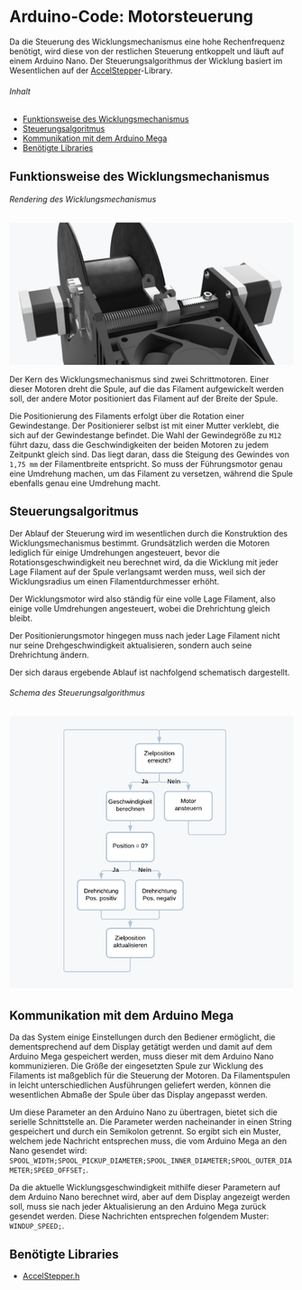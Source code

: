 # Arduino-Code: Motorsteuerung <!-- omit in toc -->

Da die Steuerung des Wicklungsmechanismus eine hohe Rechenfrequenz benötigt, wird diese
von der restlichen Steuerung entkoppelt und läuft auf einem Arduino Nano. Der Steuerungsalgorithmus der Wicklung basiert im Wesentlichen auf der [AccelStepper](https://www.airspayce.com/mikem/arduino/AccelStepper/index.html)-Library. 

###### Inhalt <!-- omit in toc -->
- [Funktionsweise des Wicklungsmechanismus](#funktionsweise-des-wicklungsmechanismus)
- [Steuerungsalgoritmus](#steuerungsalgoritmus)
- [Kommunikation mit dem Arduino Mega](#kommunikation-mit-dem-arduino-mega)
- [Benötigte Libraries](#benötigte-libraries)

## Funktionsweise des Wicklungsmechanismus

###### Rendering des Wicklungsmechanismus <!-- omit in toc -->
![Wicklungsmechanismus](wicklungsmechanismus.png?raw=true)

Der Kern des Wicklungsmechanismus sind zwei Schrittmotoren. Einer dieser Motoren dreht die Spule, auf die das Filament aufgewickelt werden soll, der andere Motor positioniert das Filament auf der Breite der Spule.

Die Positionierung des Filaments erfolgt über die Rotation einer Gewindestange. Der Positionierer selbst ist mit einer Mutter verklebt, die sich auf der Gewindestange befindet. Die Wahl der Gewindegröße zu `M12` führt dazu, dass die Geschwindigkeiten der
beiden Motoren zu jedem Zeitpunkt gleich sind. Das liegt daran, dass die Steigung des 
Gewindes von `1,75 mm` der Filamentbreite entspricht. So muss der Führungsmotor genau
eine Umdrehung machen, um das Filament zu versetzen, während die Spule ebenfalls genau 
eine Umdrehung macht.

## Steuerungsalgoritmus

Der Ablauf der Steuerung wird im wesentlichen durch die Konstruktion des Wicklungsmechanismus 
bestimmt. Grundsätzlich werden die Motoren lediglich für einige Umdrehungen angesteuert, bevor die 
Rotationsgeschwindigkeit neu berechnet wird, da die Wicklung mit jeder Lage Filament auf der Spule 
verlangsamt werden muss, weil sich der
Wicklungsradius um einen Filamentdurchmesser erhöht.

Der Wicklungsmotor wird also ständig für eine volle Lage Filament, also einige volle Umdrehungen 
angesteuert, wobei die Drehrichtung gleich bleibt.

Der Positionierungsmotor hingegen muss nach jeder Lage Filament nicht nur seine
Drehgeschwindigkeit aktualisieren, sondern auch seine Drehrichtung ändern.

Der sich daraus ergebende Ablauf ist nachfolgend schematisch dargestellt.

###### Schema des Steuerungsalgorithmus <!-- omit in toc -->
<p align="center"><img src="motorsteuerung_scheme.png?raw=true" alt="Schema Motorsteuerung"></p>

## Kommunikation mit dem Arduino Mega

Da das System einige Einstellungen durch den Bediener ermöglicht, die dementsprechend auf dem Display 
getätigt werden und damit auf dem Arduino Mega gespeichert werden, muss dieser mit dem Arduino Nano
kommunizieren. Die Größe der eingesetzten Spule zur Wicklung des Filaments ist maßgeblich für die 
Steuerung der Motoren. Da Filamentspulen in leicht unterschiedlichen Ausführungen geliefert werden,
können die wesentlichen Abmaße der Spule über das Display angepasst werden. 

Um diese Parameter an den Arduino Nano zu übertragen, bietet sich die serielle Schnittstelle an. Die 
Parameter werden nacheinander in einen String gespeichert und durch ein Semikolon getrennt. So ergibt 
sich ein Muster, welchem jede Nachricht entsprechen muss, die vom Arduino Mega an den Nano gesendet 
wird: `SPOOL_WIDTH;SPOOL_PICKUP_DIAMETER;SPOOL_INNER_DIAMETER;SPOOL_OUTER_DIAMETER;SPEED_OFFSET;`.

Da die aktuelle Wicklungsgeschwindigkeit mithilfe dieser Parametern auf dem Arduino Nano berechnet
wird, aber auf dem Display angezeigt werden soll, muss sie nach jeder Aktualisierung an den 
Arduino Mega zurück gesendet werden. Diese Nachrichten entsprechen folgendem Muster: `WINDUP_SPEED;`.

## Benötigte Libraries

- [AccelStepper.h](https://www.airspayce.com/mikem/arduino/AccelStepper/index.html)